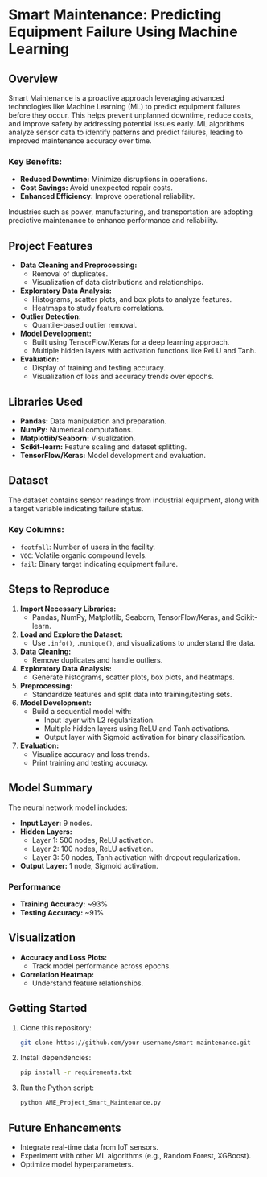 # Smart Maintenance: Predicting Equipment Failure Using Machine Learning

## Overview
Smart Maintenance is a proactive approach leveraging advanced technologies like Machine Learning (ML) to predict equipment failures before they occur. This helps prevent unplanned downtime, reduce costs, and improve safety by addressing potential issues early. ML algorithms analyze sensor data to identify patterns and predict failures, leading to improved maintenance accuracy over time.

### Key Benefits:
- **Reduced Downtime:** Minimize disruptions in operations.
- **Cost Savings:** Avoid unexpected repair costs.
- **Enhanced Efficiency:** Improve operational reliability.

Industries such as power, manufacturing, and transportation are adopting predictive maintenance to enhance performance and reliability.

## Project Features
- **Data Cleaning and Preprocessing:**
  - Removal of duplicates.
  - Visualization of data distributions and relationships.
- **Exploratory Data Analysis:**
  - Histograms, scatter plots, and box plots to analyze features.
  - Heatmaps to study feature correlations.
- **Outlier Detection:**
  - Quantile-based outlier removal.
- **Model Development:**
  - Built using TensorFlow/Keras for a deep learning approach.
  - Multiple hidden layers with activation functions like ReLU and Tanh.
- **Evaluation:**
  - Display of training and testing accuracy.
  - Visualization of loss and accuracy trends over epochs.

## Libraries Used
- **Pandas:** Data manipulation and preparation.
- **NumPy:** Numerical computations.
- **Matplotlib/Seaborn:** Visualization.
- **Scikit-learn:** Feature scaling and dataset splitting.
- **TensorFlow/Keras:** Model development and evaluation.

## Dataset
The dataset contains sensor readings from industrial equipment, along with a target variable indicating failure status.

### Key Columns:
- `footfall`: Number of users in the facility.
- `VOC`: Volatile organic compound levels.
- `fail`: Binary target indicating equipment failure.

## Steps to Reproduce
1. **Import Necessary Libraries:**
   - Pandas, NumPy, Matplotlib, Seaborn, TensorFlow/Keras, and Scikit-learn.
2. **Load and Explore the Dataset:**
   - Use `.info()`, `.nunique()`, and visualizations to understand the data.
3. **Data Cleaning:**
   - Remove duplicates and handle outliers.
4. **Exploratory Data Analysis:**
   - Generate histograms, scatter plots, box plots, and heatmaps.
5. **Preprocessing:**
   - Standardize features and split data into training/testing sets.
6. **Model Development:**
   - Build a sequential model with:
     - Input layer with L2 regularization.
     - Multiple hidden layers using ReLU and Tanh activations.
     - Output layer with Sigmoid activation for binary classification.
7. **Evaluation:**
   - Visualize accuracy and loss trends.
   - Print training and testing accuracy.

## Model Summary
The neural network model includes:
- **Input Layer:** 9 nodes.
- **Hidden Layers:**
  - Layer 1: 500 nodes, ReLU activation.
  - Layer 2: 100 nodes, ReLU activation.
  - Layer 3: 50 nodes, Tanh activation with dropout regularization.
- **Output Layer:** 1 node, Sigmoid activation.

### Performance
- **Training Accuracy:** ~93%
- **Testing Accuracy:** ~91%

## Visualization
- **Accuracy and Loss Plots:**
  - Track model performance across epochs.
- **Correlation Heatmap:**
  - Understand feature relationships.

## Getting Started
1. Clone this repository:
   ```bash
   git clone https://github.com/your-username/smart-maintenance.git
   ```
2. Install dependencies:
   ```bash
   pip install -r requirements.txt
   ```
3. Run the Python script:
   ```bash
   python AME_Project_Smart_Maintenance.py
   ```

## Future Enhancements
- Integrate real-time data from IoT sensors.
- Experiment with other ML algorithms (e.g., Random Forest, XGBoost).
- Optimize model hyperparameters.

